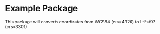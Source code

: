 # Example Package

This package will converts coordinates from WGS84 (crs=4326) to L-Est97 (crs=3301)